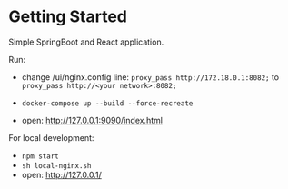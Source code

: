 # Getting Started
Simple SpringBoot and React application.

Run:
* change /ui/nginx.config line: 
    `proxy_pass http://172.18.0.1:8082;` to `proxy_pass http://<your network>:8082;`
        
* ` docker-compose up --build --force-recreate `
* open: http://127.0.0.1:9090/index.html

For local development:
* ` npm start `
* ` sh local-nginx.sh ` 
* open: http://127.0.0.1/
